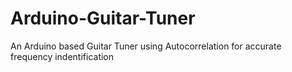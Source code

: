 # Arduino-Guitar-Tuner
An Arduino based Guitar Tuner using Autocorrelation for accurate frequency indentification
